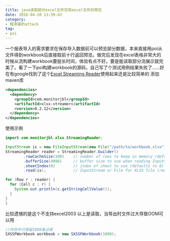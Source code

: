 ```yaml
---
title: java读取部分excel文件实现excel文件的预览
date: 2016-04-20 13:59:43
category:
- 程序猿的attack
tag:
- poi
---
```


一个报表导入的需求要求在保存导入数据前可以预览部分数据，本来直接用poi从文件得到workbook后直接取前十行返回预览。做完后发现在excel表格非常大的时候从流构建workbook要挺长时间，体验有点不好。要是能读取部分流展示就完美了。看了一下poi构建workbook的源码，自己写了个测试用例结果失败了......好在有google找到了这个[Excel Streaming Reader](https://github.com/monitorjbl/excel-streaming-reader)使用起来还是比较简单的
添加maven库
```xml
<dependencies>
  <dependency>
    <groupId>com.monitorjbl</groupId>
    <artifactId>xlsx-streamer</artifactId>
    <version>0.2.12</version>
  </dependency>
</dependencies>
```
使用示例
```java
import com.monitorjbl.xlsx.StreamingReader;

InputStream is = new FileInputStream(new File("/path/to/workbook.xlsx"));
StreamingReader reader = StreamingReader.builder()
        .rowCacheSize(100)    // number of rows to keep in memory (defaults to 10)
        .bufferSize(4096)     // buffer size to use when reading InputStream to file (defaults to 1024)
        .sheetIndex(0)        // index of sheet to use (defaults to 0)
        .read(is);            // InputStream or File for XLSX file (required)

for (Row r : reader) {
  for (Cell c : r) {
    System.out.println(c.getStringCellValue());
  }
}
}
```
比较遗憾的是这个不支持excel2003
以上是读取，当导出时文件过大导致OOM可以用
```java
//内存中只保留1000条记录
SXSSFWorkbook workbook = new SXSSFWorkbook(1000);
```